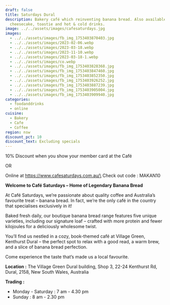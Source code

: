 ```yaml
---
draft: false
title: Saturdays Dural
description: Bakery café which reinventing banana bread. Also available Basque
  cheesecake, toastie and hot & cold drinks.
image: ../../assets/images/cafesaturdays.jpg
images:
  - ../../assets/images/fb_img_1753403870403.jpg
  - ../../assets/images/2023-02-06.webp
  - ../../assets/images/2023-03-18.webp
  - ../../assets/images/2023-11-10.webp
  - ../../assets/images/2023-03-18-1.webp
  - ../../assets/images/co.webp
  - ../../assets/images/fb_img_1753403828368.jpg
  - ../../assets/images/fb_img_1753403847460.jpg
  - ../../assets/images/fb_img_1753403852350.jpg
  - ../../assets/images/fb_img_1753403926252.jpg
  - ../../assets/images/fb_img_1753403887239.jpg
  - ../../assets/images/fb_img_1753403905004.jpg
  - ../../assets/images/fb_img_1753403909940.jpg
categories:
  - foodanddrinks
  - online
cuisine:
  - Bakery
  - Cafe
  - Coffee
region: nsw
discount_pct: 10
discount_text: Excluding specials
---
```

10% Discount when you show your member card at the Café

OR

Online at https://www.cafesaturdays.com.au/\
Check out code : MAKAN10

**Welcome to Café Saturdays – Home of Legendary Banana Bread**

At Café Saturdays, we’re passionate about quality coffee and Australia’s favourite treat – banana bread. In fact, we’re the only café in the country that specialises exclusively in it!

Baked fresh daily, our boutique banana bread range features five unique varieties, including our signature loaf – crafted with more protein and fewer kilojoules for a deliciously wholesome twist.

You’ll find us nestled in a cozy, book-themed café at Village Green, Kenthurst Dural – the perfect spot to relax with a good read, a warm brew, and a slice of banana bread perfection.

Come experience the taste that’s made us a local favourite.

**Location :** The Village Green Dural building, Shop 3, 22-24 Kenthurst Rd, Dural, 2158, New South Wales, Australia

**Trading :**

* Monday - Saturday : 7 am - 4.30 pm
* Sunday : 8 am - 2.30 pm
